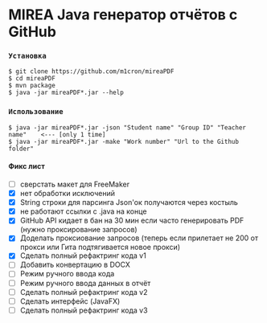# MIREA Java генератор отчётов с GitHub

### `Установка`

```
$ git clone https://github.com/m1cron/mireaPDF
$ cd mireaPDF
$ mvn package
$ java -jar mireaPDF*.jar --help
```

### `Использование`

```
$ java -jar mireaPDF*.jar -json "Student name" "Group ID" "Teacher name"    <--- [only 1 time]
$ java -jar mireaPDF*.jar -make "Work number" "Url to the Github folder"
```

#### Фикс лист
- [ ] сверстать макет для FreeMaker
- [x] нет обработки исключений
- [x] String строки для парсинга Json'ок получаются через костыль
- [x] не работают ссылки с .java на конце
- [x] GitHub API кидает в бан на 30 мин если часто генерировать PDF (нужно проксирование запросов)
- [x] Доделать проксиование запросов (теперь если прилетает не 200 от прокси или Гита подтягивается новое прокси)
- [x] Сделать полный рефактринг кода v1
- [ ] Добавить конвертацию в DOCX
- [ ] Режим ручного ввода кода
- [ ] Режим ручного ввода данных в отчёт
- [ ] Сделать полный рефактринг кода v2
- [ ] Сделать интерфейс (JavaFX)
- [ ] Сделать полный рефактринг кода v3